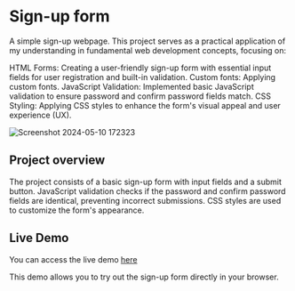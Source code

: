 # Sign-up form
A simple sign-up webpage. This project serves as a practical application of my understanding in fundamental web development concepts, focusing on:

HTML Forms: Creating a user-friendly sign-up form with essential input fields for user registration and built-in validation.
Custom fonts: Applying custom fonts.
JavaScript Validation: Implemented basic JavaScript validation to ensure password and confirm password fields match.
CSS Styling: Applying CSS styles to enhance the form's visual appeal and user experience (UX).

![Screenshot 2024-05-10 172323](https://github.com/NorenzL/Sign-up-form/assets/68904749/8c45a15f-2b97-4ba0-bbcf-e2e3c66ebb0c)

## Project overview

The project consists of a basic sign-up form with input fields and a submit button. JavaScript validation checks if the password and confirm password fields are identical, preventing incorrect submissions. CSS styles are used to customize the form's appearance.

## Live Demo

You can access the live demo [here](https://norenzl.github.io/Sign-up-form/)

This demo allows you to try out the sign-up form directly in your browser.
